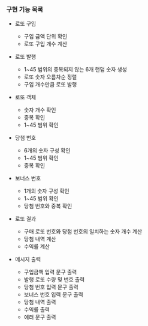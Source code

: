 ### 구현 기능 목록

- 로또 구입
  - 구입 금액 단위 확인
  - 로또 구입 개수 계산

- 로또 발행
  - 1~45 범위의 중복되지 않는 6개 랜덤 숫자 생성
  - 로또 숫자 오름차순 정렬
  - 구입 개수만큼 로또 발행

- 로또 객체
  - 숫자 개수 확인
  - 중복 확인
  - 1~45 범위 확인

- 당첨 번호
  - 6개의 숫자 구성 확인
  - 1~45 범위 확인
  - 중복 확인

- 보너스 번호
  - 1개의 숫자 구성 확인
  - 1~45 범위 확인
  - 당첨 번호와 중복 확인

- 로또 결과
  - 구매 로또 번호와 당첨 번호의 일치하는 숫자 개수 계산
  - 당첨 내역 계산
  - 수익률 계산

- 메시지 출력
  - 구입금액 입력 문구 출력
  - 발행 로또 수량 및 번호 출력
  - 당첨 번호 입력 문구 출력
  - 보너스 번호 입력 문구 출력
  - 당첨 내역 출력
  - 수익률 출력
  - 에러 문구 출력